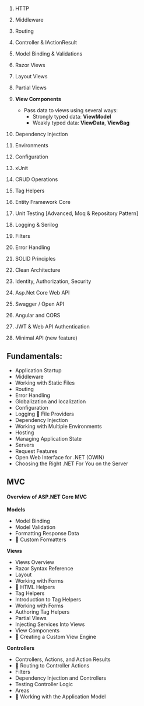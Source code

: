 1. HTTP
2. Middleware
3. Routing
4. Controller & IActionResult
5. Model Binding & Validations
6. Razor Views
7. Layout Views
8. Partial Views
9. **View Components**
    - Pass data to views using several ways:
        - Strongly typed data: **ViewModel**
        - Weakly typed data: **ViewData**, **ViewBag**

11. Dependency Injection
12. Environments
13. Configuration
14. xUnit
15. CRUD Operations
16. Tag Helpers
17. Entity Framework Core
18. Unit Testing [Advanced, Moq & Repository Pattern]
19. Logging & Serilog
20. Filters
21. Error Handling
22. SOLID Principles
23. Clean Architecture
24. Identity, Authorization, Security
25. Asp.Net Core Web API
26. Swagger / Open API
27. Angular and CORS
28. JWT & Web API Authentication
29. Minimal API (new feature)


## Fundamentals:
- Application Startup
- Middleware
- Working with Static Files
- Routing
- Error Handling
- Globalization and localization
- Configuration
- Logging
 🔧 File Providers
- Dependency Injection
- Working with Multiple Environments
- Hosting
- Managing Application State
- Servers
- Request Features
- Open Web Interface for .NET (OWIN)
- Choosing the Right .NET For You on the Server

## MVC
#### Overview of ASP.NET Core MVC
**Models**
 - Model Binding
 - Model Validation
 - Formatting Response Data
 - 🔧 Custom Formatters

**Views**
 - Views Overview
 - Razor Syntax Reference
 - Layout
 - Working with Forms
 - 🔧 HTML Helpers
 - Tag Helpers
 - Introduction to Tag Helpers
 - Working with Forms
 - Authoring Tag Helpers
 - Partial Views
 - Injecting Services Into Views
 - View Components
 - 🔧 Creating a Custom View Engine

**Controllers**
 - Controllers, Actions, and Action Results
 - 🔧 Routing to Controller Actions
 - Filters
 - Dependency Injection and Controllers
 - Testing Controller Logic
 - Areas
 - 🔧 Working with the Application Model














